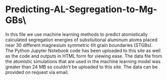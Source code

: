 # Predicting-AL-Segregation-to-Mg-GBs\
In this file we use machine learning methods to predict atomistically calculated segregation energies of substiutional aluminum atoms placed near 30 different magnesium symmetric tilt grain boundaries (STGBs).\
The Python Jupyter Notebook code has been uploaded to this site as well as the code and outputs in HTML form for viewing ease.
The data file from the atomistic simulations that are used in the machine learning model was greater than 24 MB so couldn't be uploaded to this site.
The data can be provided on request via email.
